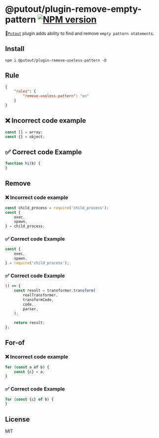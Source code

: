 # @putout/plugin-remove-empty-pattern [![NPM version][NPMIMGURL]][NPMURL]

[NPMIMGURL]: https://img.shields.io/npm/v/@putout/plugin-remove-empty-pattern.svg?style=flat&longCache=true
[NPMURL]: https://npmjs.org/package/@putout/plugin-remove-empty-pattern"npm"

🐊[`Putout`](https://github.com/coderaiser/putout) plugin adds ability to find and remove `empty pattern statements`.

## Install

```
npm i @putout/plugin-remove-useless-pattern -D
```

## Rule

```json
{
    "rules": {
        "remove-useless-pattern": "on"
    }
}
```

## ❌ Incorrect code example

```js
const [] = array;
const {} = object;
```

## ✅ Correct code Example

```js
function hi(b) {
}
```

## Remove

### ❌ Incorrect code example

```js
const child_process = require('child_process');
const {
    exec,
    spawn,
} = child_process;
```

### ✅ Correct code Example

```js
const {
    exec,
    spawn,
} = require('child_process');
```

### ✅ Correct code Example

```js
() => {
    const result = transformer.transform(
        realTransformer,
        transformCode,
        code,
        parser,
    );
    
    return result;
};
```

## For-of

### ❌ Incorrect code example

```js
for (const a of b) {
    const {c} = a;
}
```

### ✅ Correct code Example

```js
for (const {c} of b) {
}
```

## License

MIT
